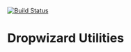 [![Build Status](https://travis-ci.org/stocky37/dropwizard-util.svg?branch=master)](https://travis-ci.org/stocky37/dropwizard-util)

# Dropwizard Utilities


